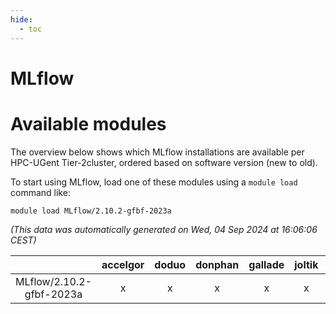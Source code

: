 ```yaml
---
hide:
  - toc
---
```


MLflow
======

# Available modules


The overview below shows which MLflow installations are available per HPC-UGent Tier-2cluster, ordered based on software version (new to old).

To start using MLflow, load one of these modules using a `module load` command like:

```shell
module load MLflow/2.10.2-gfbf-2023a
```

*(This data was automatically generated on Wed, 04 Sep 2024 at 16:06:06 CEST)*  

| |accelgor|doduo|donphan|gallade|joltik|shinx|skitty|
| :---: | :---: | :---: | :---: | :---: | :---: | :---: | :---: |
|MLflow/2.10.2-gfbf-2023a|x|x|x|x|x|-|x|
